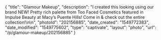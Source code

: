 {
    "title": "Glamour Makeup",
    "description": "I created this looking using our brand NEW! Pretty rich palette from Too Faced Cosmetics featured in Impulse Beauty at Macy’s Puente Hills! Come in & check out the entire collection!\n\n",
    "photoId": "202156885",
    "date_created": "1549772383",
    "date_modified": "1549775602",
    "type": "captivate",
    "layout": "photo",
    "url": "\/p\/glamour-makeup\/202156885"
}